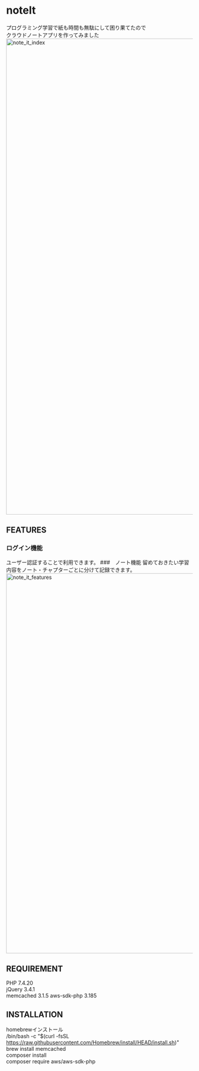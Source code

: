 # noteIt
プログラミング学習で紙も時間も無駄にして困り果てたので  
クラウドノートアプリを作ってみました
<img width="1280" alt="note_it_index" src="https://user-images.githubusercontent.com/76401237/128287380-2fa5a55a-b22b-401f-ad67-d08f6826aa55.png">

## FEATURES
### ログイン機能
ユーザー認証することで利用できます。
###　ノート機能
留めておきたい学習内容をノート・チャプターごとに分けて記録できます。
<img width="1022" alt="note_it_features" src="https://user-images.githubusercontent.com/76401237/128287745-3fdbb270-ca2f-4106-8d79-88c28cdcee00.png">

## REQUIREMENT
PHP 7.4.20  
jQuery 3.4.1  
memcached 3.1.5
aws-sdk-php 3.185

## INSTALLATION
homebrewインストール  
/bin/bash -c "$(curl -fsSL https://raw.githubusercontent.com/Homebrew/install/HEAD/install.sh)"  
brew install memcached  
composer install  
composer require aws/aws-sdk-php  



